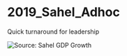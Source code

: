 # 2019_Sahel_Adhoc
Quick turnaround for leadership

<p><img src="https://user-images.githubusercontent.com/5873344/62645013-674e0c80-b919-11e9-8390-58541d50d5b4.png" alt="Source: Sahel GDP Growth" align="middle"></p>
